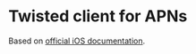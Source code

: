 # Twisted client for APNs
Based on [official iOS documentation](https://developer.apple.com/library/ios/documentation/NetworkingInternet/Conceptual/RemoteNotificationsPG/Chapters/CommunicatingWIthAPS.html).
